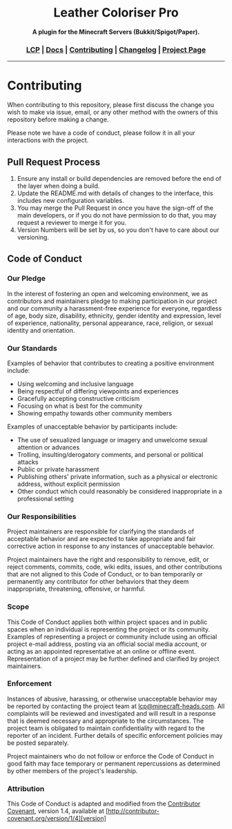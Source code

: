 <div align="center">
<h1>Leather Coloriser Pro</h1>
<strong>A plugin for the Minecraft Servers (Bukkit/Spigot/Paper).</strong>
  <h3>
    <a href="https://github.com/LordRazen/leather-coloriser-pro/blob/master/README.md">LCP</a>
    <span> | </span>
    <a href="https://github.com/LordRazen/leather-coloriser-pro/blob/master/DOCS.md">Docs</a>
    <span> | </span>
    <a href="https://github.com/LordRazen/leather-coloriser-pro/blob/master/CONTRIBUTING.md">Contributing</a>
    <span> | </span>
    <a href="https://github.com/LordRazen/leather-coloriser-pro/blob/master/CHANGELOG.md">Changelog</a>
    <span> | </span>
    <a href="[ENTER_SPIGOT_PROJECT_PAGE]" target="_blank">Project Page</a>
  </h3>
</div>

<hr>

# Contributing

When contributing to this repository, please first discuss the change you wish to make via issue, email, or any other
method with the owners of this repository before making a change.

Please note we have a code of conduct, please follow it in all your interactions with the project.

## Pull Request Process

1. Ensure any install or build dependencies are removed before the end of the layer when doing a build.
2. Update the README.md with details of changes to the interface, this includes new configuration variables.
3. You may merge the Pull Request in once you have the sign-off of the main developers, or if you do not have permission
   to do that, you may request a reviewer to merge it for you.
3. Version Numbers will be set by us, so you don't have to care about our versioning.

## Code of Conduct

### Our Pledge

In the interest of fostering an open and welcoming environment, we as contributors and maintainers pledge to making
participation in our project and our community a harassment-free experience for everyone, regardless of age, body size,
disability, ethnicity, gender identity and expression, level of experience, nationality, personal appearance, race,
religion, or sexual identity and orientation.

### Our Standards

Examples of behavior that contributes to creating a positive environment include:

* Using welcoming and inclusive language
* Being respectful of differing viewpoints and experiences
* Gracefully accepting constructive criticism
* Focusing on what is best for the community
* Showing empathy towards other community members

Examples of unacceptable behavior by participants include:

* The use of sexualized language or imagery and unwelcome sexual attention or advances
* Trolling, insulting/derogatory comments, and personal or political attacks
* Public or private harassment
* Publishing others' private information, such as a physical or electronic address, without explicit permission
* Other conduct which could reasonably be considered inappropriate in a professional setting

### Our Responsibilities

Project maintainers are responsible for clarifying the standards of acceptable behavior and are expected to take
appropriate and fair corrective action in response to any instances of unacceptable behavior.

Project maintainers have the right and responsibility to remove, edit, or reject comments, commits, code, wiki edits,
issues, and other contributions that are not aligned to this Code of Conduct, or to ban temporarily or permanently any
contributor for other behaviors that they deem inappropriate, threatening, offensive, or harmful.

### Scope

This Code of Conduct applies both within project spaces and in public spaces when an individual is representing the
project or its community. Examples of representing a project or community include using an official project e-mail
address, posting via an official social media account, or acting as an appointed representative at an online or offline
event. Representation of a project may be further defined and clarified by project maintainers.

### Enforcement

Instances of abusive, harassing, or otherwise unacceptable behavior may be reported by contacting the project team at
lcp@minecraft-heads.com. All complaints will be reviewed and investigated and will result in a response that is deemed
necessary and appropriate to the circumstances. The project team is obligated to maintain confidentiality with regard to
the reporter of an incident. Further details of specific enforcement policies may be posted separately.

Project maintainers who do not follow or enforce the Code of Conduct in good faith may face temporary or permanent
repercussions as determined by other members of the project's leadership.

### Attribution

This Code of Conduct is adapted and modified from the [Contributor Covenant][homepage], version 1.4, available
at [http://contributor-covenant.org/version/1/4][version]

[homepage]: http://contributor-covenant.org

[version]: http://contributor-covenant.org/version/1/4/
